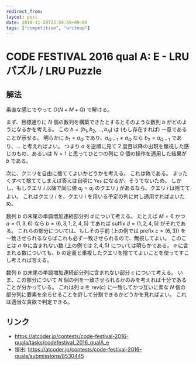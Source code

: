 ```yaml
---
redirect_from:
layout: post
date: 2019-11-20T23:59:59+09:00
tags: ["competitive", "writeup"]
---
```


# CODE FESTIVAL 2016 qual A: E - LRU パズル / LRU Puzzle

## 解法

素直な感じでやって $O(N + M + Q)$ で解ける。

まず、目標通りに $N$ 個の数列を構築できたとするとそのような数列 $b$ がどのようになるかを考える。
この $b = (b_1, b_2, \dots, b_N)$ は (もし存在すれば) 一意であることが示せる。
明らかに $b_1 = a_Q$ であり、$a _ {Q-1} \ne a_Q$ なら $b_2 = a _ {Q-1}$ であり、$\dots$ と考えればよい。
つまり $a$ を逆順に見て $2$ 度目以降の出現を無視した感じのもの、あるいは $N = 1$ と思ってひとつの列に $Q$ 個の操作を適用した結果が $b$ である。

次に、クエリを自由に捨ててよいかどうかを考える。
これは偽である。
まったくすべて捨ててしまえば答えは自明に `Yes` になるが、そうでないため。
しかし、もしクエリ $i$ 以降で同じ値 $a_j = a_i$ のクエリ $j$ があるなら、クエリ $i$ は捨ててよい。
これはクエリ $i$ を、クエリ $i$ を用いる予定の列に対し適用すればよいため。

数列 $b$ の末尾の単調増加連続部分列 $d$ について考える。
たとえば $M = 6$ かつ $a = (1, 3, 6)$ なら $b = (6, 3, 1, 2, 4, 5)$ であれば suffix $d = (1, 2, 4, 5)$ がそれである。
これらの部分については、もしその手前 (上の例では prefix $c = (6, 3)$) を一致させられるならばこれも必ず一致させられるので、無視してよい。
このことは $a$ 中に含まれない数 (上の例では $2, 4, 5$) については明らかである。
$a$ に含まれる数についても、$b$ の定義と重複したクエリを捨ててよいことを使ってすこし考えれば言える。

数列 $b$ の末尾の単調増加連続部分列に含まれない部分 $c$ について考える。
いま、この部分について $N$ 個の列を一致させられるかのみを考えれば十分であることが分かっている。
これは列 $a$ を $\mathrm{rev}(c)$ に一致してかつ互いに素な $N$ 個の部分列に要素を余らせることを許して分割できるかどうかを見ればよい。
これは適当な貪欲で判定できる。


## リンク

-   <https://atcoder.jp/contests/code-festival-2016-quala/tasks/codefestival_2016_qualA_e>
-   提出: <https://atcoder.jp/contests/code-festival-2016-quala/submissions/8530445>
